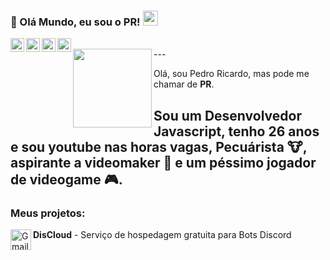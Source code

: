 ### 👋 Olá Mundo, eu sou o PR!  <img src="https://i.imgur.com/qfRWQvB.gif" width="24px">

<a target="_blank" href="https://www.youtube.com/pedroricardor">
  <img align="left" alt="LinkdeIN" width="22px" src="https://cdn.jsdelivr.net/npm/simple-icons@3.13.0/icons/youtube.svg" />
</a>
<!--
<a target="_blank" href="https://api.whatsapp.com/send?phone=55num">
  <img align="left" alt="Whatsapp" width="22px" src="https://cdn.jsdelivr.net/npm/simple-icons@v3/icons/whatsapp.svg" />
</a>-->
<a target="_blank" href="https://www.instagram.com/pedroricardor">
  <img align="left" alt="Instagram" width="22px" src="https://cdn.jsdelivr.net/npm/simple-icons@v3/icons/instagram.svg" />
</a>
<a target="_blank" href="https://discord.com/invite/CvxevT5">
  <img align="left" alt="Discord" width="22px" src="https://cdn.jsdelivr.net/npm/simple-icons@3.13.0/icons/discord.svg" />
</a>
<a target="_blank" href="mailto:pedroricardorn@gmail.com">
  <img align="left" alt="Gmail" width="22px" src="https://cdn.jsdelivr.net/npm/simple-icons@v3/icons/gmail.svg" />
</a>

</br>
---

<img align="left" height="126" src="https://cdn.discordapp.com/attachments/752212575688720384/759591413360361492/sp3_bglessx4.png"/>

Olá, sou Pedro Ricardo, mas pode me chamar de **PR**.

Sou um Desenvolvedor Javascript, tenho **26 anos** e sou **youtube** nas horas vagas, **Pecuárista** 🐮, aspirante a **videomaker** 🎥 e um péssimo **jogador de videogame** 🎮.
</br>
---
### **Meus projetos:**

**DisCloud** <a target="_blank" href="https://discloudbot.com">
  <img align="left" alt="Gmail" width="33px" src="https://avatars2.githubusercontent.com/u/52298750?s=200&v=4" />
</a> - Serviço de hospedagem gratuita para Bots Discord

<!--
**pedroricardo/pedroricardo** is a ✨ _special_ ✨ repository because its `README.md` (this file) appears on your GitHub profile.

Here are some ideas to get you started:

- 🔭 I’m currently working on ...
- 🌱 I’m currently learning ...
- 👯 I’m looking to collaborate on ...
- 🤔 I’m looking for help with ...
- 💬 Ask me about ...
- 📫 How to reach me: ...
- 😄 Pronouns: ...
- ⚡ Fun fact: ...
-->

